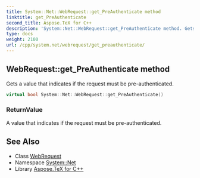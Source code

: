 ```yaml
---
title: System::Net::WebRequest::get_PreAuthenticate method
linktitle: get_PreAuthenticate
second_title: Aspose.TeX for C++
description: 'System::Net::WebRequest::get_PreAuthenticate method. Gets a value that indicates if the request must be pre-authenticated in C++.'
type: docs
weight: 2100
url: /cpp/system.net/webrequest/get_preauthenticate/
---
```

## WebRequest::get_PreAuthenticate method


Gets a value that indicates if the request must be pre-authenticated.

```cpp
virtual bool System::Net::WebRequest::get_PreAuthenticate()
```


### ReturnValue

A value that indicates if the request must be pre-authenticated.

## See Also

* Class [WebRequest](../)
* Namespace [System::Net](../../)
* Library [Aspose.TeX for C++](../../../)
